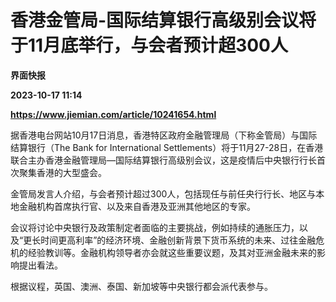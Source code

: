 # 香港金管局-国际结算银行高级别会议将于11月底举行，与会者预计超300人
**界面快报**

**2023-10-17 11:14**

**https://www.jiemian.com/article/10241654.html**

据香港电台网站10月17日消息，香港特区政府金融管理局（下称金管局）与国际结算银行（The Bank for International Settlements）将于11月27-28日，在香港联合主办香港金融管理局—国际结算银行高级别会议，这是疫情后中央银行行长首次聚集香港的大型盛会。

金管局发言人介绍，与会者预计超过300人，包括现任与前任央行行长、地区与本地金融机构首席执行官、以及来自香港及亚洲其他地区的专家。

会议将讨论中央银行及政策制定者面临的主要挑战，例如持续的通胀压力，以及“更长时间更高利率”的经济环境、金融创新背景下货币系统的未来、过往金融危机的经验教训等。金融机构领导者亦会就这些重要议题，及其对亚洲金融未来的影响提出看法。

根据议程，英国、澳洲、泰国、新加坡等中央银行都会派代表参与。